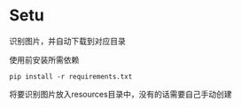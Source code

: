 # Setu
识别图片，并自动下载到对应目录

使用前安装所需依赖
```
pip install -r requirements.txt
```

将要识别图片放入resources目录中，没有的话需要自己手动创建
